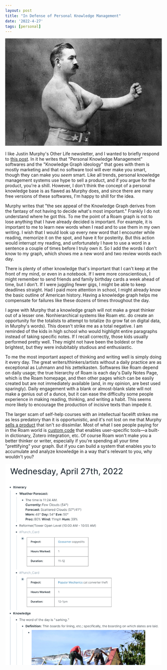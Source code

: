 ```yaml
---
layout: post
title: "In Defense of Personal Knowledge Management"
date: '2022-4-27'
tags: [personal]
---
```


![boxer](/assets/boxer.png)

I like Justin Murphy's Other Life newsletter, and I wanted to briefly respond to [this post]("https://www.otherlife.co/pkm/"). In it he writes that "Personal Knowledge Management" softwares and the "Knowledge Graph ideology" that goes with them is mostly marketing and that no software tool will ever make you smart, though they can make you <em>seem</em> smart. Like all trends, personal knowledge management systems use hype to sell a product, and if you argue for the product, you're a shill. However, I don't think the concept of a personal knowledge base is as flawed as Murphy does, and since there are many free versions of these softwares, I'm happy to shill for the idea. 

Murphy writes that "the sex appeal of the Knowledge Graph derives from the fantasy of not having to decide what's most important." Frankly I do not understand where he got this. To me the point of a Roam graph is not to lose anything that I have already decided is important. For example, it is important to me to learn new words when I read and to use them in my own writing. I wish that I would look up every new word that I encounter while reading, memorize it on the spot, and have it for posterity. But this action would interrupt my reading, and unfortunately I have to use a word in a sentence a couple of times before I truly own it. So I add the words I don't know to my graph, which shows me a new word and two review words each day. 

There is plenty of other knowledge that's important that I can't keep at the front of my mind, or even in a notebook. If I were more conscientious, I might remember to send friends and family birthday cards a week ahead of time, but I don't. If I were juggling fewer gigs, I might be able to keep deadlines straight. Had I paid more attention in school, I might already know the basic outline of American history. Having a knowledge graph helps me compensate for failures like these dozens of times throughout the day.

I agree with Murphy that a knowledge graph will not make a great thinker out of a lesser one. Nonhierarchical systems like Roam etc. do create an opportunity for the totalists to attempt to totalize (to grow fat on digital data, in Murphy's words). This doesn't strike me as a total negative. I am reminded of the kids in high school who would highlight entire paragraphs instead of taking specific notes. If I recall correctly, those kids usually performed pretty well. They might not have been the boldest or the brightest, but they were indubitably studious and enthusiastic. 

To me the most important aspect of thinking and writing well is simply doing it every day. The great writers/thinkers/artists without a daily practice are as exceptional as Luhmann and his zettelkasten. Softwares like Roam depend on daily usage; the true hierarchy of Roam is each day's Daily Notes Page, which is the Roam homepage, and then other pages which can be easily created but are not immediately available (and, in my opinion, are best used sparingly). Daily engagement with a blank or almost-blank slate will not make a genius out of a dunce, but it can ease the difficulty some people experience in making reading, thinking, and writing a habit. This seems more likely to encourage the production of incisive texts than impede it. 

The larger scam of self-help courses with an intellectual facelift strikes me as less predatory than it is opportunistic, and it's not lost on me that Murphy [sells a product]("https://indiethinkers.org/") that isn't <em>so</em> dissimilar. Most of what I see people paying for in the Roam world is [custom code]("https://roamjs.com/extensions/smartblocks/smartblocks_store") that enables user-specific tools—a built-in dictionary, Zotero integration, etc. Of course Roam won't make you a better thinker or writer, especially if you're spending all your time "prettifying" your graph. But if you can build a system that enables you to accumulate and analyze knowledge in a way that's relevant to you, why wouldn't you? 

![roam](/assets/roam.png)